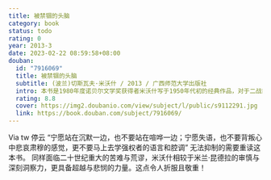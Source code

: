 ```yaml
---
title: 被禁锢的头脑
category: book
status: todo
rating: 0
year: 2013-3
date: 2023-02-22 08:59:58+08:00
douban:
  id: "7916069"
  title: 被禁锢的头脑
  subtitle: (波兰)切斯瓦夫·米沃什 / 2013 / 广西师范大学出版社
  intro: 本书是1980年度诺贝尔文学奖获得者米沃什写于1950年代初的经典作品，对于二战前后波兰以及波罗的海三国人的处境做了精彩的描述与反省。米沃什的许多真知灼见放到现今的语境下，其阐释力度依然强劲，甚至更富潜力与空间。中文世界对本书期盼不已，中文版从波兰文直接译出，同时汇集了德文版、英文版序，并请著名批评家崔卫平女士作导读，可谓善本。
  rating: 8.8
  cover: https://img2.doubanio.com/view/subject/l/public/s9112291.jpg
  link: https://book.douban.com/subject/7916069/
---
```


Via tw 停云 “宁愿站在沉默一边，也不要站在喧哗一边；宁愿失语，也不要背叛心中悲哀肃穆的感觉，更不要马上去学强权者的语言和腔调”
无法抑制的需要重读这本书。
同样面临二十世纪重大的苦难与荒谬，米沃什相较于米兰·昆德拉的审慎与深刻洞察力，更具备超越与悲悯的力量。这点令人折服且敬重！
